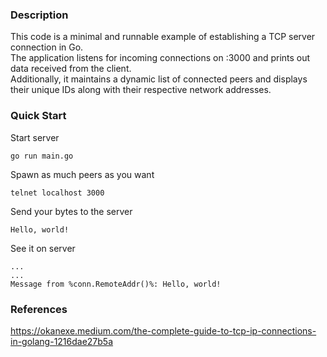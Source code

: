 ### Description

This code is a minimal and runnable example of establishing a TCP server connection in Go. <br/>
The application listens for incoming connections on :3000 and prints out data received from the client. <br />
Additionally, it maintains a dynamic list of connected peers and displays their unique IDs along with their respective network addresses.

### Quick Start

Start server
```
go run main.go
```

Spawn as much peers as you want
```
telnet localhost 3000
```

Send your bytes to the server
```
Hello, world!
```

See it on server

```
...
...
Message from %conn.RemoteAddr()%: Hello, world!
```

### References

https://okanexe.medium.com/the-complete-guide-to-tcp-ip-connections-in-golang-1216dae27b5a
